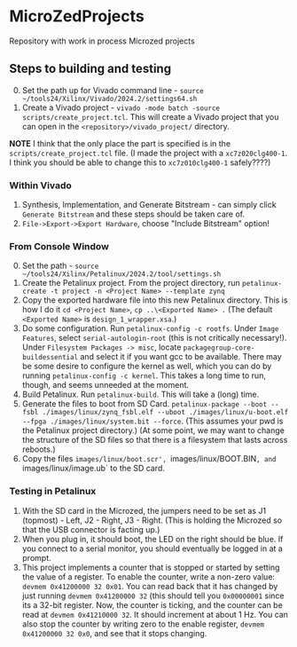 # MicroZedProjects
Repository with work in process Microzed projects

## Steps to building and testing
0. Set the path up for Vivado command line - `source ~/tools24/Xilinx/Vivado/2024.2/settings64.sh`
1. Create a Vivado project  - `vivado -mode batch -source scripts/create_project.tcl`. This will
  create a Vivado project that you can open in the `<repository>/vivado_project/` directory.

**NOTE** I think that the only place the part is specified is in the `scripts/create_project.tcl` file.
(I made the project with a `xc7z020clg400-1`. I think you should be able to change this to 
`xc7z010clg400-1` safely????)

### Within Vivado
1. Synthesis, Implementation, and Generate Bitstream - can simply click `Generate Bitstream` and these steps should be taken care of.
2. `File->Export->Export Hardware`, choose "Include Bitstream" option!

### From Console Window
0. Set the path - `source ~/tools24/Xilinx/Petalinux/2024.2/tool/settings.sh`
1. Create the Petalinux project. From the project directory, run `petalinux-create -t project -n <Project Name> --template zynq`
2. Copy the exported hardware file into this new Petalinux directory. This is how I do it `cd <Project Name>`, `cp ..\<Exported Name> .`
  (The default `<Exported Name>` is `design_1_wrapper.xsa`.)
3. Do some configuration. Run `petalinux-config -c rootfs`. Under `Image Features`, select `serial-autologin-root` (this is not critically necessary!).
  Under `Filesystem Packages -> misc`, locate `packagegroup-core-buildessential` and select it if you want gcc to be available. There may be some desire
  to configure the kernel as well, which you can do by running `petalinux-config -c kernel`. This takes a long time to run, though, and seems unneeded at
  the moment.
5. Build Petalinux. Run `petalinux-build`. This will take a (long) time.
6. Generate the files to boot from SD Card. `petalinux-package --boot --fsbl ./images/linux/zynq_fsbl.elf --uboot ./images/linux/u-boot.elf --fpga ./images/linux/system.bit --force`.
  (This assumes your pwd is the Petalinux project directory.) (At some point, we may want to change the structure of the SD files so that there is a filesystem
  that lasts across reboots.)
7. Copy the files `images/linux/boot.scr', `images/linux/BOOT.BIN`, and `images/linux/image.ub` to the SD card.


### Testing in Petalinux
1. With the SD card in the Microzed, the jumpers need to be set as J1 (topmost) - Left, J2 - Right, J3 - Right. (This is holding the Microzed
  so that the USB connector is facting up.)
2. When you plug in, it should boot, the LED on the right should be blue. If you connect to a serial monitor, you should eventually be logged in at a prompt.
3. This project implements a counter that is stopped or started by setting the value of a register. To enable the counter, write a non-zero value:
   `devmem 0x41200000 32 0x01`. You can read back that it has changed by just running `devmem 0x41200000 32` (this should tell you `0x00000001` since its
   a 32-bit register. Now, the counter is ticking, and the counter can be read at `devmem 0x41210000 32`. It should increment at about 1 Hz. You can
   also stop the counter by writing zero to the enable register, `devmem 0x41200000 32 0x0`, and see that it stops changing.


